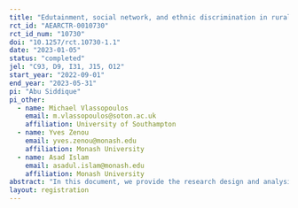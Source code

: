 ```yaml
---
title: "Edutainment, social network, and ethnic discrimination in rural Bangladesh"
rct_id: "AEARCTR-0010730"
rct_id_num: "10730"
doi: "10.1257/rct.10730-1.1"
date: "2023-01-05"
status: "completed"
jel: "C93, D9, I31, J15, O12"
start_year: "2022-09-01"
end_year: "2023-05-31"
pi: "Abu Siddique"
pi_other:
  - name: Michael Vlassopoulos
    email: m.vlassopoulos@soton.ac.uk
    affiliation: University of Southampton
  - name: Yves Zenou
    email: yves.zenou@monash.edu
    affiliation: Monash University
  - name: Asad Islam
    email: asadul.islam@monash.edu
    affiliation: Monash University
abstract: "In this document, we provide the research design and analysis plan for evaluating the impact of information dissemination through a documentary film that educates the ethnically dominant Bengalis about the ethnic minority Santals in Bangladeshi polyethnic villages. We want to evaluate whether exposure to information affects behavior and opinions of the ethnic majority towards minorities. More importantly, we want to test whether information diffusion is stronger when it is targeted to network-central ethnic majorities. We will measure outcomes using survey questions, administrative data, lab-in-the-field experiments, and a field experiment."
layout: registration
---
```


